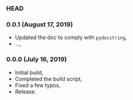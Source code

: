 ### HEAD

### 0.0.1 (August 17, 2019)

  * Updated the doc to comply with `pydocstring`,
  * ...,


### 0.0.0 (July 16, 2019)

  * Initial build,
  * Completed the build script,
  * Fixed a few typos,
  * Release.
